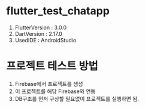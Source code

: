 # flutter_test_chatapp

1. FlutterVersion : 3.0.0
2. DartVersion : 2.17.0
3. UsedIDE : AndroidStudio

# 프로젝트 테스트 방법

1. Firebase에서 프로젝트를 생성
2. 이 프로젝트를 해당 Firebase와 연동
3. DB구조를 먼저 구상할 필요없이 프로젝트를 실행하면 됨.